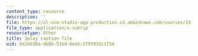 ```yaml
---
content_type: resource
description: ''
file: https://ol-ocw-studio-app-production.s3.amazonaws.com/courses/15-071-the-analytics-edge-spring-2017/0e2eb36adb8b51bd8eeb2f93932c1f54_2rnsbodsJVc.vtt
file_type: application/x-subrip
resourcetype: Other
title: 3play caption file
uid: 0e2eb36a-db8b-51bd-8eeb-2f93932c1f54
---
```

